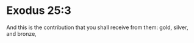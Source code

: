 # Exodus 25:3

And this is the contribution that you shall receive from them: gold, silver, and bronze,
